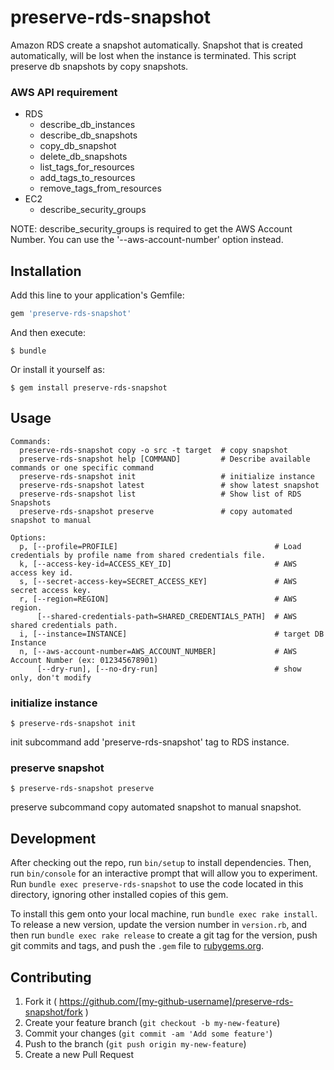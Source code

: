 # preserve-rds-snapshot

Amazon RDS create a snapshot automatically. Snapshot that is created automatically, will be lost when the instance is terminated. This script preserve db snapshots by copy snapshots.

### AWS API requirement

* RDS
  * describe_db_instances
  * describe_db_snapshots
  * copy_db_snapshot
  * delete_db_snapshots
  * list_tags_for_resources
  * add_tags_to_resources
  * remove_tags_from_resources
* EC2
  * describe_security_groups

NOTE: describe_security_groups is required to get the AWS Account Number. You can use the '--aws-account-number' option instead.

## Installation

Add this line to your application's Gemfile:

```ruby
gem 'preserve-rds-snapshot'
```

And then execute:

    $ bundle

Or install it yourself as:

    $ gem install preserve-rds-snapshot

## Usage

```
Commands:
  preserve-rds-snapshot copy -o src -t target  # copy snapshot
  preserve-rds-snapshot help [COMMAND]         # Describe available commands or one specific command
  preserve-rds-snapshot init                   # initialize instance
  preserve-rds-snapshot latest                 # show latest snapshot
  preserve-rds-snapshot list                   # Show list of RDS Snapshots
  preserve-rds-snapshot preserve               # copy automated snapshot to manual

Options:
  p, [--profile=PROFILE]                                   # Load credentials by profile name from shared credentials file.
  k, [--access-key-id=ACCESS_KEY_ID]                       # AWS access key id.
  s, [--secret-access-key=SECRET_ACCESS_KEY]               # AWS secret access key.
  r, [--region=REGION]                                     # AWS region.
      [--shared-credentials-path=SHARED_CREDENTIALS_PATH]  # AWS shared credentials path.
  i, [--instance=INSTANCE]                                 # target DB Instance
  n, [--aws-account-number=AWS_ACCOUNT_NUMBER]             # AWS Account Number (ex: 012345678901)
      [--dry-run], [--no-dry-run]                          # show only, don't modify
 ```

### initialize instance

```
$ preserve-rds-snapshot init
```

init subcommand add 'preserve-rds-snapshot' tag to RDS instance.

### preserve snapshot

```
$ preserve-rds-snapshot preserve
```

preserve subcommand copy automated snapshot to manual snapshot.

## Development

After checking out the repo, run `bin/setup` to install dependencies. Then, run `bin/console` for an interactive prompt that will allow you to experiment. Run `bundle exec preserve-rds-snapshot` to use the code located in this directory, ignoring other installed copies of this gem.

To install this gem onto your local machine, run `bundle exec rake install`. To release a new version, update the version number in `version.rb`, and then run `bundle exec rake release` to create a git tag for the version, push git commits and tags, and push the `.gem` file to [rubygems.org](https://rubygems.org).

## Contributing

1. Fork it ( https://github.com/[my-github-username]/preserve-rds-snapshot/fork )
2. Create your feature branch (`git checkout -b my-new-feature`)
3. Commit your changes (`git commit -am 'Add some feature'`)
4. Push to the branch (`git push origin my-new-feature`)
5. Create a new Pull Request
